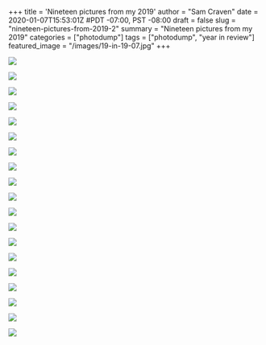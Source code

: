 +++
title = 'Nineteen pictures from my 2019'
author = "Sam Craven"
date = 2020-01-07T15:53:01Z
#PDT -07:00, PST -08:00
draft = false
slug = "nineteen-pictures-from-2019-2"
summary = "Nineteen pictures from my 2019"
categories = ["photodump"]
tags = ["photodump", "year in review"]
featured_image = "/images/19-in-19-07.jpg"
+++


[![](/images/19-in-19-01.jpg)](/images/19-in-19-01.jpg)

[![](/images/19-in-19-02.jpg)](/images/19-in-19-02.jpg)

[![](/images/19-in-19-03.jpg)](/images/19-in-19-03.jpg)

[![](/images/19-in-19-04.jpg)](/images/19-in-19-04.jpg)

[![](/images/19-in-19-05.jpg)](/images/19-in-19-05.jpg)

[![](/images/19-in-19-06.jpg)](/images/19-in-19-06.jpg)

[![](/images/19-in-19-07.jpg)](/images/19-in-19-07.jpg)

[![](/images/19-in-19-08.jpg)](/images/19-in-19-08.jpg)

[![](/images/19-in-19-09.jpg)](/images/19-in-19-09.jpg)

[![](/images/19-in-19-10.jpg)](/images/19-in-19-10.jpg)

[![](/images/19-in-19-11.jpg)](/images/19-in-19-11.jpg)

[![](/images/19-in-19-12.jpg)](/images/19-in-19-12.jpg)

[![](/images/19-in-19-13.jpg)](/images/19-in-19-13.jpg)

[![](/images/19-in-19-14.jpg)](/images/19-in-19-14.jpg)

[![](/images/19-in-19-15.jpg)](/images/19-in-19-15.jpg)

[![](/images/19-in-19-16.jpg)](/images/19-in-19-16.jpg)

[![](/images/19-in-19-17.jpg)](/images/19-in-19-17.jpg)

[![](/images/19-in-19-18.jpg)](/images/19-in-19-18.jpg)

[![](/images/19-in-19-19.jpg)](/images/19-in-19-19.jpg)

